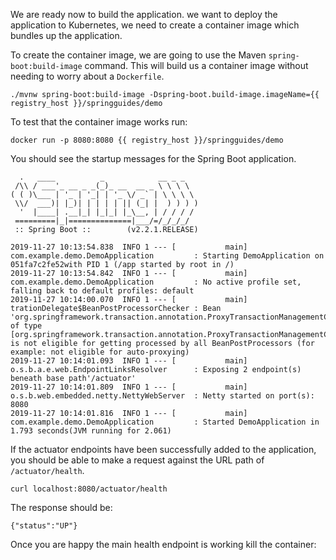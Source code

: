 We are ready now to build the application. we want to deploy the application to Kubernetes, we need to create a container image which bundles up the application.

To create the container image, we are going to use the Maven `spring-boot:build-image` command. This will build us a container image without needing to worry about a `Dockerfile`.

```execute
./mvnw spring-boot:build-image -Dspring-boot.build-image.imageName={{ registry_host }}/springguides/demo
```

To test that the container image works run:

```execute
docker run -p 8080:8080 {{ registry_host }}/springguides/demo
```

You should see the startup messages for the Spring Boot application.

```
  .   ____          _            __ _ _
 /\\ / ___'_ __ _ _(_)_ __  __ _ \ \ \ \
( ( )\___ | '_ | '_| | '_ \/ _` | \ \ \ \
 \\/  ___)| |_)| | | | | || (_| |  ) ) ) )
  '  |____| .__|_| |_|_| |_\__, | / / / /
 =========|_|==============|___/=/_/_/_/
 :: Spring Boot ::        (v2.2.1.RELEASE)

2019-11-27 10:13:54.838  INFO 1 --- [           main] com.example.demo.DemoApplication         : Starting DemoApplication on 051fa7c2fe52with PID 1 (/app started by root in /)
2019-11-27 10:13:54.842  INFO 1 --- [           main] com.example.demo.DemoApplication         : No active profile set, falling back to default profiles: default
2019-11-27 10:14:00.070  INFO 1 --- [           main] trationDelegate$BeanPostProcessorChecker : Bean 'org.springframework.transaction.annotation.ProxyTransactionManagementConfiguration' of type [org.springframework.transaction.annotation.ProxyTransactionManagementConfiguration] is not eligible for getting processed by all BeanPostProcessors (for example: not eligible for auto-proxying)
2019-11-27 10:14:01.093  INFO 1 --- [           main] o.s.b.a.e.web.EndpointLinksResolver      : Exposing 2 endpoint(s) beneath base path'/actuator'
2019-11-27 10:14:01.809  INFO 1 --- [           main] o.s.b.web.embedded.netty.NettyWebServer  : Netty started on port(s): 8080
2019-11-27 10:14:01.816  INFO 1 --- [           main] com.example.demo.DemoApplication         : Started DemoApplication in 1.793 seconds(JVM running for 2.061)
```

If the actuator endpoints have been successfully added to the application, you should be able to make a request against the URL path of `/actuator/health`.

```execute-2
curl localhost:8080/actuator/health
```

The response should be:

```
{"status":"UP"}
```

Once you are happy the main health endpoint is working kill the container:

```terminal:interrupt
```
